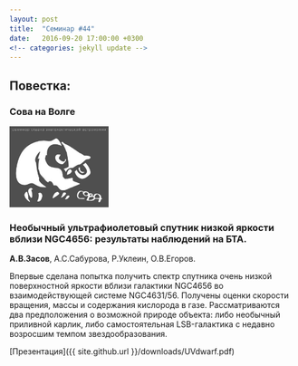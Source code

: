```yaml
---
layout: post
title:  "Семинар #44"
date:   2016-09-20 17:00:00 +0300
<!-- categories: jekyll update -->
---
```

## Повестка: 

### Сова на Волге 
<!-- ![Семинар отдела внегалактической астрономии](/downloads/sova.jpg =250x "Семинар отдела внегалактической астрономии") -->
<img style="float: inline; width: 175px;" src="/downloads/sova.jpg ">

### Необычный ультрафиолетовый спутник низкой яркости вблизи NGC4656: результаты наблюдений на БТА.
**А.В.Засов**, А.С.Сабурова, Р.Уклеин, О.В.Егоров. 

Впервые сделана попытка получить спектр спутника очень низкой поверхностной
яркости вблизи галактики NGC4656 во взаимодействующей системе NGC4631/56.
Получены оценки скорости вращения, массы и содержания кислорода в газе.
Рассматриваются два предположения о возможной природе объекта: либо необычный
приливной карлик, либо самостоятельная LSB-галактика с недавно возросшим
темпом звездообразования.

[Презентация]({{ site.github.url }}/downloads/UVdwarf.pdf)

